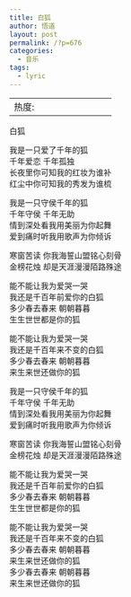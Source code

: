 ```yaml
---
title: 白狐
author: 悟道
layout: post
permalink: /?p=676
categories:
  - 音乐
tags:
  - lyric
---
```

<table>
  <tr cellpadding=0><td>
    热度:
  </td><td cellpadding=0><img src='http://210.75.224.29/wordpress/wp-content/plugins/statpresscn/images/sun.gif' width=10 height=10 border=0 /></td><td cellpadding=0><img src='http://210.75.224.29/wordpress/wp-content/plugins/statpresscn/images/sun_dark.gif' width=10 height=10 border=0 /></td><td cellpadding=0><img src='http://210.75.224.29/wordpress/wp-content/plugins/statpresscn/images/sun_dark.gif' width=10 height=10 border=0 /></td><td cellpadding=0><img src='http://210.75.224.29/wordpress/wp-content/plugins/statpresscn/images/sun_dark.gif' width=10 height=10 border=0 /></td><td cellpadding=0><img src='http://210.75.224.29/wordpress/wp-content/plugins/statpresscn/images/sun_dark.gif' width=10 height=10 border=0 /></td></tr>
</table>

白狐

我是一只爱了千年的狐  
千年爱恋 千年孤独  
长夜里你可知我的红妆为谁补  
红尘中你可知我的秀发为谁梳

我是一只守侯千年的狐  
千年守侯 千年无助  
情到深处看我用美丽为你起舞  
爱到痛时听我用歌声为你倾诉

寒窗苦读 你我海誓山盟铭心刻骨  
金榜花烛 却是天涯漫漫陌路殊途

能不能让我为爱哭一哭  
我还是千百年前爱你的白狐  
多少春去春来 朝朝暮暮  
生生世世都是你的狐

能不能让我为爱哭一哭  
我还是千百年来不变的白狐  
多少春去春来 朝朝暮暮  
来生来世还做你的狐

我是一只守侯千年的狐  
千年守侯 千年无助  
情到深处看我用美丽为你起舞  
爱到痛时听我用歌声为你倾诉

寒窗苦读 你我海誓山盟铭心刻骨  
金榜花烛 却是天涯漫漫陌路殊途

能不能让我为爱哭一哭  
我还是千百年前爱你的白狐  
多少春去春来 朝朝暮暮  
生生世世都是你的狐

能不能让我为爱哭一哭  
我还是千百年来不变的白狐  
多少春去春来 朝朝暮暮  
来生来世还做你的狐  
多少春去春来 朝朝暮暮  
来生来世还做你的狐